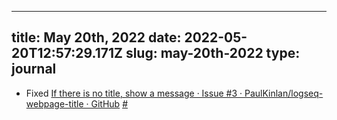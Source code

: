 
---
title: May 20th, 2022 
date: 2022-05-20T12:57:29.171Z
slug: may-20th-2022
type: journal
---
* Fixed [If there is no title, show a message · Issue #3 · PaulKinlan/logseq-webpage-title · GitHub](https://github.com/PaulKinlan/logseq-webpage-title/issues/3) [#](#62879039-6d29-40c3-bf8a-30ba55b75e15)<a name="62879039-6d29-40c3-bf8a-30ba55b75e15"></a>

